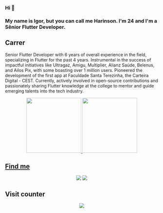 ### Hi 👋

### My name is Igor, but you can call me Harinson. I'm 24 and I'm a Sênior Flutter Developer.
##
 

## Carrer
Senior Flutter Developer with 6 years of overall experience in the field, specializing in Flutter for the past 4 years. Instrumental in the success of impactful initiatives like Ultragaz, Amigu, Multiplier, Alianz Saúde, Belenus, and Ailos Pix, with some boasting over 1 million users. Pioneered the development of the first app at Faculdade Santa Terezinha, the Carteira Digital - CEST. Currently, actively involved in open-source contributions and passionately sharing Flutter knowledge at the college to mentor and guide emerging talents into the tech industry.


<div align="center">
  <a href="https://github.com/harinson">
  <img height="180em" src="https://github-readme-stats.vercel.app/api?username=harinson&show_icons=true&theme=radical&count_private=true&nclude_all_commits=true"/>
  <img height="180em" src="https://github-readme-stats.vercel.app/api/top-langs/?username=harinson&layout=compact&langs_count=5&theme=radical"/>
</div>


 

 ## Find me
<div align="center"> 
 <a href="https://www.instagram.com/igorharinson/" target="_blank"><img src="https://img.shields.io/badge/-Instagram-%23E4405F?style=for-the-badge&logo=instagram&logoColor=white" target="_blank"></a>
  <a href="https://www.linkedin.com/in/igorharinson/" target="_blank"><img src="https://img.shields.io/badge/-LinkedIn-%230077B5?style=for-the-badge&logo=linkedin&logoColor=white" target="_blank"></a> 
</div>



 ## Visit counter
 <p align="center"> 
   <img alingn="center" src="https://profile-counter.glitch.me/Harinson/count.svg" />
 </p>

</p>
